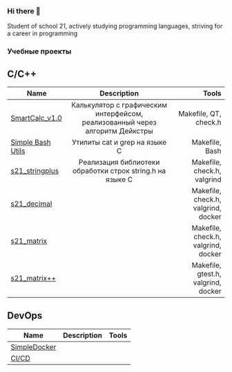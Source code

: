 ### Hi there 👋
Student of school 21, actively studying programming languages, striving for a career in programming

### Учебные проекты 
## C/C++
| Name          | Description        | Tools |
| ------------- |:------------------:| -----:|
|[SmartCalc_v1.0](https://github.com/Airat1997/SmartCalc_v1.0) |Калькулятор с графическим интерфейсом, реализованный через алгоритм Дейкстры|Makefile, QT, check.h|
|[Simple Bash Utils](https://github.com/Airat1997/Simple-Bash-Utils)     |Утилиты cat и grep на языке C|Makefile, Bash|
|[s21_stringplus](https://github.com/Airat1997/s21_stringplus)|Реализация библиотеки обработки строк string.h на языке С|Makefile, check.h, valgrind|
|[s21_decimal](https://github.com/Airat1997/s21_decimal) | |Makefile, check.h, valgrind, docker
|[s21_matrix](https://github.com/Airat1997/s21_matrix-) | |Makefile, check.h, valgrind, docker|
|[s21_matrix++](https://github.com/Airat1997/s21_matrix-C-) | |Makefile, gtest.h, valgrind, docker|
## DevOps
| Name          | Description        | Tools |
| ------------- |:------------------:| -----:|
|[SimpleDocker](https://github.com/Airat1997/SimpleDocker)|||
|[CI/CD](https://github.com/Airat1997/CICD)|||
